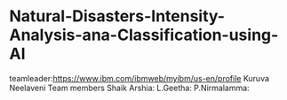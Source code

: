 # Natural-Disasters-Intensity-Analysis-ana-Classification-using-AI
teamleader:https://www.ibm.com/ibmweb/myibm/us-en/profile Kuruva Neelaveni Team members
Shaik Arshia:
L.Geetha:
P.Nirmalamma:
